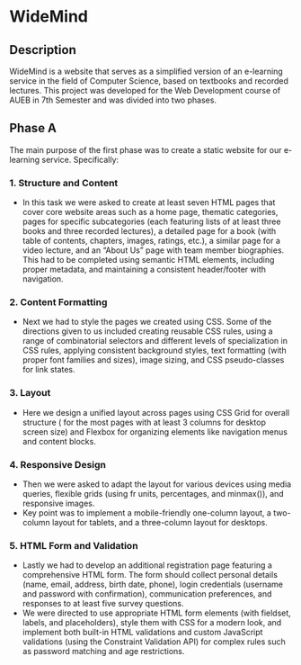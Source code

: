 # **WideMind**
## **Description**
WideMind is a website that serves as a simplified version of an e-learning service in the field of Computer Science, based on textbooks and recorded lectures. This project was developed for the Web Development course of AUEB in 7th Semester and was divided into two phases.

## **Phase A**
The main purpose of the first phase was to create a static website for our e-learning service. Specifically:

###  1. **Structure and Content**
 -  In this task we were asked to create at least seven HTML pages that cover core website areas such as a home page, thematic categories, pages for specific subcategories (each featuring lists of at least three books and three recorded lectures), a detailed page for a book (with table of contents, chapters, images, ratings, etc.), a similar page for a video lecture, and an “About Us” page with team member biographies. This had to be completed using semantic HTML elements, including proper metadata, and maintaining a consistent header/footer with navigation.

###  2. **Content Formatting**

- Next we had to style the pages we created using CSS. Some of the directions given to us included creating reusable CSS rules, using a range of combinatorial selectors and different levels of specialization in CSS rules, applying consistent background styles, text formatting (with proper font families and sizes), image sizing, and CSS pseudo-classes for link states.

###  3. **Layout**

-  Here we design a unified layout across pages using CSS Grid for overall structure ( for the most pages with at least 3 columns for desktop screen size) and Flexbox for organizing elements like navigation menus and content blocks.

###  4. **Responsive Design**

- Then we were asked to adapt the layout for various devices using media queries, flexible grids (using fr units, percentages, and minmax()), and responsive images.  
- Key point was to implement a mobile-friendly one-column layout, a two-column layout for tablets, and a three-column layout for desktops.

### 5. **HTML Form and Validation**
- Lastly we had to develop an additional registration page featuring a comprehensive HTML form.  The form should collect personal details (name, email, address, birth date, phone), login credentials (username and password with confirmation), communication preferences, and responses to at least five survey questions.  
-  We were directed to use appropriate HTML form elements (with fieldset, labels, and placeholders), style them with CSS for a modern look, and implement both built-in HTML validations and custom JavaScript validations (using the Constraint Validation API) for complex rules such as password matching and age restrictions.

